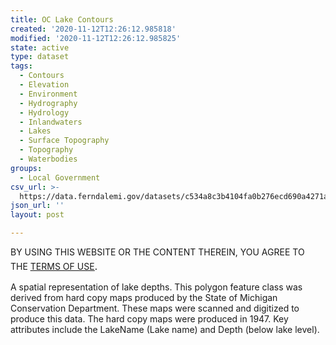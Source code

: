 ```yaml
---
title: OC Lake Contours
created: '2020-11-12T12:26:12.985818'
modified: '2020-11-12T12:26:12.985825'
state: active
type: dataset
tags:
  - Contours
  - Elevation
  - Environment
  - Hydrography
  - Hydrology
  - Inlandwaters
  - Lakes
  - Surface Topography
  - Topography
  - Waterbodies
groups:
  - Local Government
csv_url: >-
  https://data.ferndalemi.gov/datasets/c534a8c3b4104fa0b276ecd690a4271a_3.csv?outSR=%7B%22latestWkid%22%3A3857%2C%22wkid%22%3A102100%7D
json_url: ''
layout: post

---
```

BY USING THIS WEBSITE OR THE CONTENT THEREIN, YOU AGREE TO THE <u><a href='https://www.oakgov.com/open-data-terms'>TERMS OF USE</a></u><span style='font-family: &quot;Avenir Next W01&quot;, &quot;Avenir Next W00&quot;, &quot;Avenir Next&quot;, Avenir, &quot;Helvetica Neue&quot;, Helvetica, Arial, sans-serif; font-size: 17px;'>. </span> <div>A spatial representation of lake depths. This polygon feature class was derived from hard copy maps produced by the State of Michigan Conservation Department. These maps were scanned and digitized to produce this data. The hard copy maps were produced in 1947. Key attributes include the LakeName (Lake name) and Depth (below lake level).</div>
